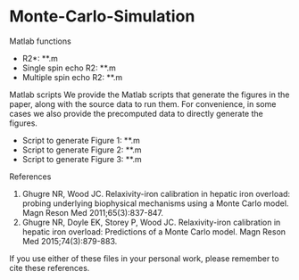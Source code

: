 # Monte-Carlo-Simulation
Matlab functions
  * R2*: **.m
  * Single spin echo R2: **.m
  * Multiple spin echo R2: **.m
  
Matlab scripts
We provide the Matlab scripts that generate the figures in the paper, along with the source data to run them. For convenience, in some cases we also provide the precomputed data to directly generate the figures.
  * Script to generate Figure 1: **.m
  * Script to generate Figure 2: **.m
  * Script to generate Figure 3: **.m

References
1. Ghugre NR, Wood JC. Relaxivity-iron calibration in hepatic iron overload: probing underlying biophysical mechanisms using a Monte Carlo    model. Magn Reson Med 2011;65(3):837-847.
2. Ghugre NR, Doyle EK, Storey P, Wood JC. Relaxivity-iron calibration in hepatic iron overload: Predictions of a Monte Carlo model. Magn    Reson Med 2015;74(3):879-883.

If you use either of these files in your personal work, please remember to cite these references.
